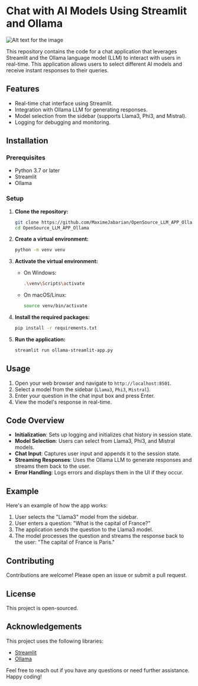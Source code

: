 # Chat with AI Models Using Streamlit and Ollama
![Alt text for the image](path/to/chat-interface-app.png)

This repository contains the code for a chat application that leverages Streamlit and the Ollama language model (LLM) to interact with users in real-time. This application allows users to select different AI models and receive instant responses to their queries.

## Features

- Real-time chat interface using Streamlit.
- Integration with Ollama LLM for generating responses.
- Model selection from the sidebar (supports Llama3, Phi3, and Mistral).
- Logging for debugging and monitoring.

## Installation

### Prerequisites

- Python 3.7 or later
- Streamlit
- Ollama

### Setup

1. **Clone the repository:**

   ```bash
   git clone https://github.com/MaximeJabarian/OpenSource_LLM_APP_Ollama.git
   cd OpenSource_LLM_APP_Ollama
   ```

2. **Create a virtual environment:**

   ```bash
   python -m venv venv
   ```

3. **Activate the virtual environment:**

   - On Windows:
     ```bash
     .\venv\Scripts\activate
     ```
   - On macOS/Linux:
     ```bash
     source venv/bin/activate
     ```

4. **Install the required packages:**

   ```bash
   pip install -r requirements.txt
   ```

5. **Run the application:**

   ```bash
   streamlit run ollama-streamlit-app.py
   ```

## Usage

1. Open your web browser and navigate to `http://localhost:8501`.
2. Select a model from the sidebar (`Llama3`, `Phi3`, `Mistral`).
3. Enter your question in the chat input box and press Enter.
4. View the model's response in real-time.

## Code Overview

- **Initialization**: Sets up logging and initializes chat history in session state.
- **Model Selection**: Users can select from Llama3, Phi3, and Mistral models.
- **Chat Input**: Captures user input and appends it to the session state.
- **Streaming Responses**: Uses the Ollama LLM to generate responses and streams them back to the user.
- **Error Handling**: Logs errors and displays them in the UI if they occur.

## Example

Here's an example of how the app works:

1. User selects the "Llama3" model from the sidebar.
2. User enters a question: "What is the capital of France?"
3. The application sends the question to the Llama3 model.
4. The model processes the question and streams the response back to the user: "The capital of France is Paris."

## Contributing

Contributions are welcome! Please open an issue or submit a pull request.

## License

This project is open-sourced. 

## Acknowledgements

This project uses the following libraries:
- [Streamlit](https://streamlit.io/)
- [Ollama](https://ollama.com/)

Feel free to reach out if you have any questions or need further assistance. Happy coding!
